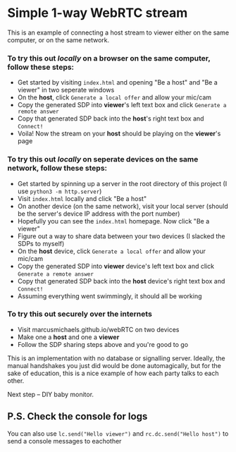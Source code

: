# Simple 1-way WebRTC stream

This is an example of connecting a host stream to viewer either on the same computer, or on the same network.

### To try this out *locally* on a browser on the same computer, follow these steps:

- Get started by visiting `index.html` and opening "Be a host" and "Be a viewer" in two seperate windows
- On the **host**, click `Generate a local offer` and allow your mic/cam
- Copy the generated SDP into **viewer**'s left text box and click `Generate a remote answer`
- Copy that generated SDP back into the **host**'s right text box and `Connect!`
- Voila! Now the stream on your **host** should be playing on the **viewer**'s page

### To try this out *locally* on seperate devices on the same network, follow these steps:

- Get started by spinning up a server in the root directory of this project (I use `python3 -m http.server`)
- Visit `index.html` locally and click "Be a host"
- On another device (on the same network), visit your local server (should be the server's device IP address with the port number)
- Hopefully you can see the `index.html` homepage. Now click "Be a viewer"
- Figure out a way to share data between your two devices (I slacked the SDPs to myself)
- On the **host** device, click `Generate a local offer` and allow your mic/cam
- Copy the generated SDP into **viewer** device's left text box and click `Generate a remote answer`
- Copy that generated SDP back into the **host** device's right text box and `Connect!`
- Assuming everything went swimmingly, it should all be working

### To try this out securely over the internets
- Visit marcusmichaels.github.io/webRTC on two devices
- Make one a **host** and one a **viewer**
- Follow the SDP sharing steps above and you're good to go

This is an implementation with no database or signalling server. Ideally, the manual handshakes you just did would be done automagically, but for the sake of education, this is a nice example of how each party talks to each other.

Next step – DIY baby monitor.

## P.S. Check the console for logs
You can also use `lc.send("Hello viewer")` and `rc.dc.send("Hello host")` to send a console messages to eachother
